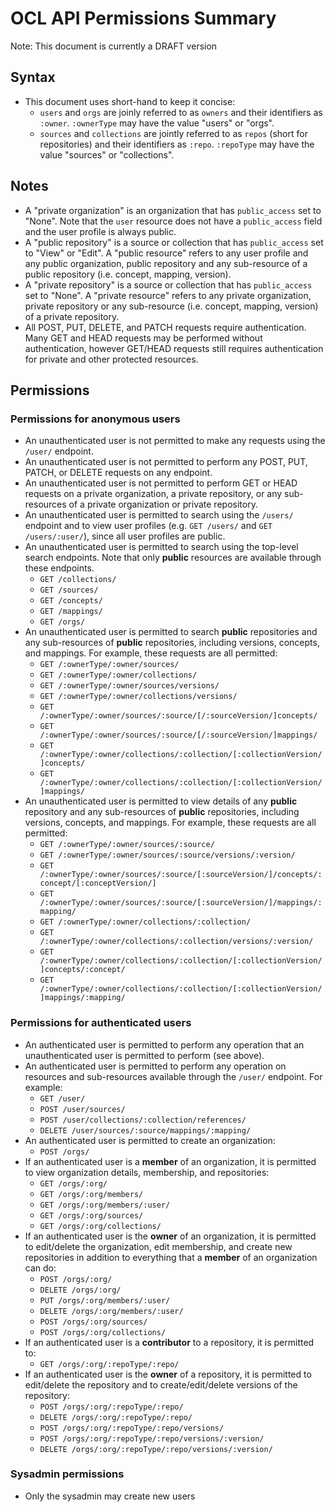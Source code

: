 # OCL API Permissions Summary

Note: This document is currently a DRAFT version

## Syntax
* This document uses short-hand to keep it concise:
	* `users` and `orgs` are joinly referred to as `owners` and their identifiers as `:owner`. `:ownerType` may have the value "users" or "orgs".
	* `sources` and `collections` are jointly referred to as `repos` (short for repositories) and their identifiers as `:repo`. `:repoType` may have the value "sources" or "collections".

## Notes
* A "private organization" is an organization that has `public_access` set to "None". Note that the `user` resource does not have a `public_access` field and the user profile is always public.
* A "public repository" is a source or collection that has `public_access` set to "View" or "Edit". A "public resource" refers to any user profile and any public organization, public repository and any sub-resource of a public repository (i.e. concept, mapping, version).
* A "private repository" is a source or collection that has `public_access` set to "None". A "private resource" refers to any private organization, private repository or any sub-resource (i.e. concept, mapping, version) of a private repository.
* All POST, PUT, DELETE, and PATCH requests require authentication. Many GET and HEAD requests may be performed without authentication, however GET/HEAD requests still requires authentication for private and other protected resources.


## Permissions

### Permissions for anonymous users
* An unauthenticated user is not permitted to make any requests using the `/user/` endpoint.
* An unauthenticated user is not permitted to perform any POST, PUT, PATCH, or DELETE requests on any endpoint.
* An unauthenticated user is not permitted to perform GET or HEAD requests on a private organization, a private repository, or any sub-resources of a private organization or private repository.
* An unauthenticated user is permitted to search using the `/users/` endpoint and to view user profiles (e.g. `GET /users/` and `GET /users/:user/`), since all user profiles are public.
* An unauthenticated user is permitted to search using the top-level search endpoints. Note that only **public** resources are available through these endpoints.
	* `GET /collections/`
	* `GET /sources/`
	* `GET /concepts/`
	* `GET /mappings/`
	* `GET /orgs/`
* An unauthenticated user is permitted to search **public** repositories and any sub-resources of **public** repositories, including versions, concepts, and mappings. For example, these requests are all permitted:
	* `GET /:ownerType/:owner/sources/`
	* `GET /:ownerType/:owner/collections/`
	* `GET /:ownerType/:owner/sources/versions/`
	* `GET /:ownerType/:owner/collections/versions/`
	* `GET /:ownerType/:owner/sources/:source/[/:sourceVersion/]concepts/`
	* `GET /:ownerType/:owner/sources/:source/[/:sourceVersion/]mappings/`
	* `GET /:ownerType/:owner/collections/:collection/[:collectionVersion/]concepts/`
	* `GET /:ownerType/:owner/collections/:collection/[:collectionVersion/]mappings/`
* An unauthenticated user is permitted to view details of any **public** repository and any sub-resources of **public** repositories, including versions, concepts, and mappings. For example, these requests are all permitted:
    * `GET /:ownerType/:owner/sources/:source/`
    * `GET /:ownerType/:owner/sources/:source/versions/:version/`
    * `GET /:ownerType/:owner/sources/:source/[:sourceVersion/]/concepts/:concept/[:conceptVersion/]`
    * `GET /:ownerType/:owner/sources/:source/[:sourceVersion/]/mappings/:mapping/`
    * `GET /:ownerType/:owner/collections/:collection/`
    * `GET /:ownerType/:owner/collections/:collection/versions/:version/`
    * `GET /:ownerType/:owner/collections/:collection/[:collectionVersion/]concepts/:concept/`
    * `GET /:ownerType/:owner/collections/:collection/[:collectionVersion/]mappings/:mapping/`

### Permissions for authenticated users
* An authenticated user is permitted to perform any operation that an unauthenticated user is permitted to perform (see above).
* An authenticated user is permitted to perform any operation on resources and sub-resources available through the `/user/` endpoint. For example:
	* `GET /user/`
	* `POST /user/sources/`
	* `POST /user/collections/:collection/references/`
	* `DELETE /user/sources/:source/mappings/:mapping/`
* An authenticated user is permitted to create an organization:
	* `POST /orgs/`
* If an authenticated user is a **member** of an organization, it is permitted to view organization details, membership, and repositories:
	* `GET /orgs/:org/`
	* `GET /orgs/:org/members/`
	* `GET /orgs/:org/members/:user/`
	* `GET /orgs/:org/sources/`
	* `GET /orgs/:org/collections/`
* If an authenticated user is the **owner** of an organization, it is permitted to edit/delete the organization, edit membership, and create new repositories in addition to everything that a **member** of an organization can do:
	* `POST /orgs/:org/`
	* `DELETE /orgs/:org/`
	* `PUT /orgs/:org/members/:user/`
	* `DELETE /orgs/:org/members/:user/`
	* `POST /orgs/:org/sources/`
	* `POST /orgs/:org/collections/`
* If an authenticated user is a **contributor** to a repository, it is permitted to:
	* `GET /orgs/:org/:repoType/:repo/`
* If an authenticated user is the **owner** of a repository, it is permitted to edit/delete the repository and to create/edit/delete versions of the repository:
	* `POST /orgs/:org/:repoType/:repo/`
	* `DELETE /orgs/:org/:repoType/:repo/`
	* `POST /orgs/:org/:repoType/:repo/versions/`
	* `POST /orgs/:org/:repoType/:repo/versions/:version/`
	* `DELETE /orgs/:org/:repoType/:repo/versions/:version/`

### Sysadmin permissions
* Only the sysadmin may create new users
